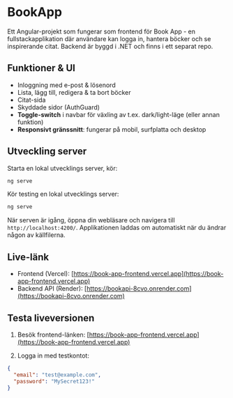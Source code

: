 # BookApp

Ett Angular-projekt som fungerar som frontend för Book App - en fullstackapplikation där användare kan logga in, hantera böcker och se inspirerande citat. Backend är byggd i .NET och finns i ett separat repo.

## Funktioner & UI

- Inloggning med e-post & lösenord
- Lista, lägg till, redigera & ta bort böcker
- Citat-sida
- Skyddade sidor (AuthGuard)
- **Toggle-switch** i navbar för växling av t.ex. dark/light-läge (eller annan funktion)
- **Responsivt gränssnitt**: fungerar på mobil, surfplatta och desktop

## Utveckling server

Starta en lokal utvecklings server, kör:

```bash
ng serve
```

Kör testing en lokal utvecklings server:
```bash
ng serve
```


När serven är igång, öppna din webläsare och navigera till `http://localhost:4200/`. Applikationen laddas om automatiskt när du ändrar någon av källfilerna.

## Live-länk
- Frontend (Vercel): [https://book-app-frontend.vercel.app](https://book-app-frontend.vercel.app)
- Backend API (Render): [https://bookapi-8cvo.onrender.com](https://bookapi-8cvo.onrender.com)


## Testa liveversionen

1. Besök frontend-länken:
   [https://book-app-frontend.vercel.app](https://book-app-frontend.vercel.app)
  
2. Logga in med testkontot:
    
```json
{
  "email": "test@example.com",
  "password": "MySecret123!"
}
